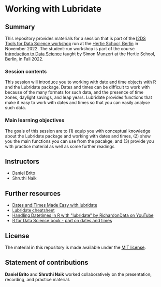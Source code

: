 # Working with Lubridate


## Summary

This repository provides materials for a session that is part of the [I2DS Tools for Data Science workshop](https://github.com/intro-to-data-science-22-workshop) run at the [Hertie School, Berlin](https://www.hertie-school.org/en/) in November 2022. The student-run workshop is part of the course [Introduction to Data Science](https://github.com/intro-to-data-science-22) taught by Simon Munzert at the Hertie School, Berlin, in Fall 2022.

### Session contents

This session will introduce you to working with date and time objects with R and the Lubridate package. Dates and times can be difficult to work with because of the many formats for such data, and the presence of time zones, daylight savings, and leap years. Lubridate provides functions that make it easy to work with dates and times so that you can easily analyse such data. 

### Main learning objectives

The goals of this session are to (1) equip you with conceptual knowledge about the Lubridate package and working with dates and times, (2) show you the main functions you can use from the pacakge, and (3) provide you with practice material as well as some further readings.


## Instructors

- Daniel Brito
- Shruthi Naik 


## Further resources

- [Dates and Times Made Easy with lubridate](https://www.jstatsoft.org/article/view/v040i03)
- [Lubridate cheatsheet](https://lubridate.tidyverse.org/)
- [Handling Datetimes in R with "lubridate" by RichardonData on YouTube](https://www.youtube.com/watch?v=VYAo69WdJZg)
- [R for Data Science book - part on dates and times](https://r4ds.had.co.nz/dates-and-times.html)


## License

The material in this repository is made available under the [MIT license](http://opensource.org/licenses/mit-license.php). 

## Statement of contributions

**Daniel Brito** and **Shruthi Naik** worked collaboratively on the presentation, recording, and practice material.
